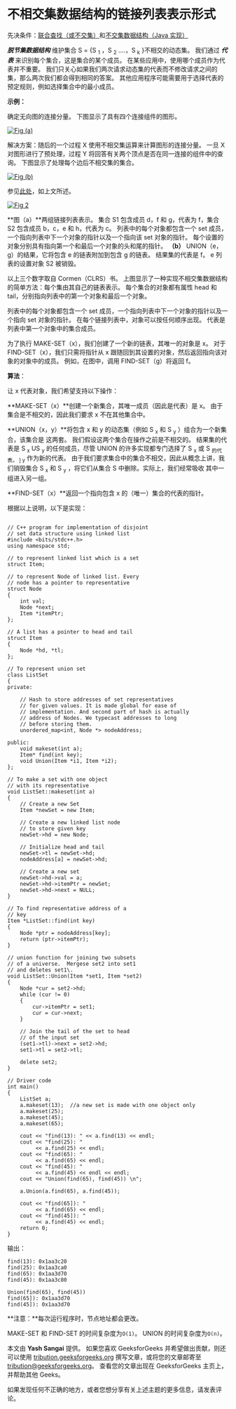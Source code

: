 # 不相交集数据结构的链接列表表示形式

先决条件：[联合查找（或不交集）](https://www.geeksforgeeks.org/union-find/)和[不交集数据结构（Java 实现）](https://www.geeksforgeeks.org/disjoint-set-data-structures-java-implementation/)

***脱节集数据结构*** 维护集合 S = {S <sub>1</sub> ，S <sub>2</sub> ....，S <sub>k</sub> }不相交的动态集。 我们通过 ***代表*** 来识别每个集合，这是集合的某个成员。 在某些应用中，使用哪个成员作为代表并不重要。 我们只关心如果我们两次请求动态集的代表而不修改请求之间的集，那么两次我们都会得到相同的答案。 其他应用程序可能需要用于选择代表的预定规则，例如选择集合中的最小成员。

**示例：**

确定无向图的连接分量。 下图显示了具有四个连接组件的图形。

[![Fig (a)](img/1fd4bc2556ab11c6ddb066638ceb1b16.png)](https://media.geeksforgeeks.org/wp-content/uploads/Linked_List_representation_of_Disjoint_Set_Data_Structures_1-1.jpg)

解决方案：随后的一个过程 X 使用不相交集运算来计算图形的连接分量。 一旦 X 对图形进行了预处理，过程 Y 将回答有关两个顶点是否在同一连接的组件中的查询。 下图显示了处理每个边后不相交集的集合。

[![Fig (b)](img/82fd05e1d348566b677f07d1a956829d.png)](https://media.geeksforgeeks.org/wp-content/uploads/Linked_List_representation_of_Disjoint_Set_Data_Structures_2.jpg) 

参见[此处](https://www.geeksforgeeks.org/union-find/)，如上文所述。

[![Fig 2](img/c6e927bc3f140061a31b202d3dafb812.png)](https://media.geeksforgeeks.org/wp-content/uploads/Linked_List_representation_of_Disjoint_Set_Data_Structures_3.jpg) 

**图（a）**两组链接列表表示。 集合 S1 包含成员 d，f 和 g，代表为 f，集合 S2 包含成员 b，c，e 和 h，代表为 c。 列表中的每个对象都包含一个 set 成员，一个指向列表中下一个对象的指针以及一个指向该 set 对象的指针。 每个设置的对象分别具有指向第一个和最后一个对象的头和尾的指针。 **（b）** UNION（e，g）的结果，它将包含 e 的链表附加到包含 g 的链表。 结果集的代表是 f。 e 列表的设置对象 S2 被销毁。

以上三个数字取自 Cormen（CLRS）书。 上图显示了一种实现不相交集数据结构的简单方法：每个集由其自己的链表表示。 每个集合的对象都有属性 head 和 tail，分别指向列表中的第一个对象和最后一个对象。

列表中的每个对象都包含一个 set 成员，一个指向列表中下一个对象的指针以及一个指向 set 对象的指针。 在每个链接列表中，对象可以按任何顺序出现。 代表是列表中第一个对象中的集合成员。

为了执行 MAKE-SET（x），我们创建了一个新的链表，其唯一的对象是 x。 对于 FIND-SET（x），我们只需将指针从 x 跟随回到其设置的对象，然后返回指向该对象的对象中的成员。 例如，在图中，调用 FIND-SET（g）将返回 f。

**算法**：

让 x 代表对象，我们希望支持以下操作：

**MAKE-SET（x）**创建一个新集合，其唯一成员（因此是代表）是 x。 由于集合是不相交的，因此我们要求 x 不在其他集合中。

**UNION（x，y）**将包含 x 和 y 的动态集（例如 S <sub>x</sub> 和 S <sub>y</sub> ）组合为一个新集合，该集合是 这两套。 我们假设这两个集合在操作之前是不相交的。 结果集的代表是 S <sub>x</sub> US <sub>y</sub> 的任何成员，尽管 UNION 的许多实现都专门选择了 S <sub>x</sub> 或 S <sub>的代表。 ] y</sub> 作为新的代表。 由于我们要求集合中的集合不相交，因此从概念上讲，我们销毁集合 S <sub>x</sub> 和 S <sub>y</sub> ，将它们从集合 S 中删除。实际上，我们经常吸收 其中一组进入另一组。

**FIND-SET（x）**返回一个指向包含 x 的（唯一）集合的代表的指针。

根据以上说明，以下是实现：

```

// C++ program for implementation of disjoint 
// set data structure using linked list 
#include <bits/stdc++.h> 
using namespace std; 

// to represent linked list which is a set 
struct Item; 

// to represent Node of linked list. Every 
// node has a pointer to representative 
struct Node 
{ 
    int val; 
    Node *next; 
    Item *itemPtr; 
}; 

// A list has a pointer to head and tail 
struct Item 
{ 
    Node *hd, *tl; 
}; 

// To represent union set 
class ListSet 
{ 
private: 

    // Hash to store addresses of set representatives 
    // for given values. It is made global for ease of 
    // implementation. And second part of hash is actually 
    // address of Nodes. We typecast addresses to long 
    // before storing them. 
    unordered_map<int, Node *> nodeAddress; 

public: 
    void makeset(int a); 
    Item* find(int key); 
    void Union(Item *i1, Item *i2); 
}; 

// To make a set with one object 
// with its representative 
void ListSet::makeset(int a) 
{ 
    // Create a new Set 
    Item *newSet = new Item; 

    // Create a new linked list node 
    // to store given key 
    newSet->hd = new Node; 

    // Initialize head and tail 
    newSet->tl = newSet->hd; 
    nodeAddress[a] = newSet->hd; 

    // Create a new set 
    newSet->hd->val = a; 
    newSet->hd->itemPtr = newSet; 
    newSet->hd->next = NULL; 
} 

// To find representative address of a 
// key 
Item *ListSet::find(int key) 
{ 
    Node *ptr = nodeAddress[key]; 
    return (ptr->itemPtr); 
} 

// union function for joining two subsets 
// of a universe.  Mergese set2 into set1 
// and deletes set1\. 
void ListSet::Union(Item *set1, Item *set2) 
{ 
    Node *cur = set2->hd; 
    while (cur != 0) 
    { 
        cur->itemPtr = set1; 
        cur = cur->next; 
    } 

    // Join the tail of the set to head 
    // of the input set 
    (set1->tl)->next = set2->hd; 
    set1->tl = set2->tl; 

    delete set2; 
} 

// Driver code 
int main() 
{ 
    ListSet a; 
    a.makeset(13);  //a new set is made with one object only 
    a.makeset(25); 
    a.makeset(45); 
    a.makeset(65); 

    cout << "find(13): " << a.find(13) << endl; 
    cout << "find(25): "
         << a.find(25) << endl; 
    cout << "find(65): "
         << a.find(65) << endl; 
    cout << "find(45): "
         << a.find(45) << endl << endl; 
    cout << "Union(find(65), find(45)) \n"; 

    a.Union(a.find(65), a.find(45)); 

    cout << "find(65]): "
         << a.find(65) << endl; 
    cout << "find(45]): "
         << a.find(45) << endl; 
    return 0; 
} 

```

输出：

```
find(13): 0x1aa3c20
find(25): 0x1aa3ca0
find(65): 0x1aa3d70
find(45): 0x1aa3c80

Union(find(65), find(45)) 
find(65]): 0x1aa3d70
find(45]): 0x1aa3d70

```

**注意：**每次运行程序时，节点地址都会更改。

MAKE-SET 和 FIND-SET 的时间复杂度为`O(1)`。 UNION 的时间复杂度为`O(n)`。

本文由 **Yash Sangai** 提供。 如果您喜欢 GeeksforGeeks 并希望做出贡献，则还可以使用 [tribution.geeksforgeeks.org](http://www.contribute.geeksforgeeks.org) 撰写文章，或将您的文章邮寄至 tribution@geeksforgeeks.org。 查看您的文章出现在 GeeksforGeeks 主页上，并帮助其他 Geeks。

如果发现任何不正确的地方，或者您想分享有关上述主题的更多信息，请发表评论。

